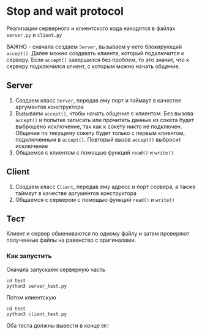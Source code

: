 # Stop and wait protocol

Реализации серверного и клиентского кода находятся
в файлах `server.py` и `client.py`

ВАЖНО - сначала создаем `Server`, вызываем у него блокирующий `accept()`. Далее можно создавать клиента, который подключится к серверу. Если `accept()` завершился без проблем, то это значит, что к серверу  подключился клиент, с которым можно начать общение.

## Server

1. Создаем класс `Server`, передав ему порт и таймаут в качестве аргументов конструктора
2. Вызываем `accept()`, чтобы начать общение с клиентом. Без вызова `accept()` и попытке записать или прочитать данные из сокета будет выброшено исключение, так как к сокету никто не подключен. Общение по текущему сокету будет только с первым клиентом, подключенным в `accept()`. Повторый вызов `accept()` выбросит исключение
3. Общаемся с клиентом с помощью функций `read()` и `write()`

## Client

1. Создаем класс `Client`, передав ему адресс и порт сервера, а также таймаут в качестве аргументов конструктора
2. Общаемся с сервером с помощью функций `read()` и `write()`

## Тест

Клиент и сервер обмениваются по одному файлу и затем проверяют полученные файлы на равенство с оригиналами.

### Как запустить

Сначала запускаем серверную часть
```shell
cd test
python3 server_test.py
```

Потом клиентскую
```shell
cd test
python3 client_test.py
```

Оба теста должны вывести в конце `OK!`
